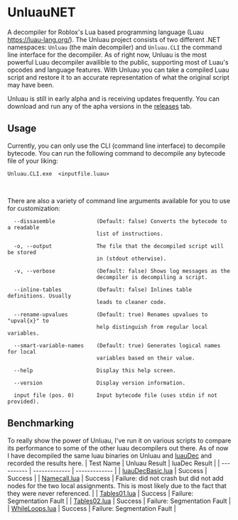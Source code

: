 # UnluauNET
A decompiler for Roblox's Lua based programming language (Luau https://luau-lang.org/). The Unluau project consists of two different .NET namespaces: ``Unluau`` (the main decompiler) and ``Unluau.CLI`` the command line interface for the decompiler. As of right now, Unluau is the most powerful Luau decompiler availible to the public, supporting most of Luau's opcodes and language features. With Unluau you can take a compiled Luau script and restore it to an accurate representation of what the original script may have been.

Unluau is still in early alpha and is receiving updates frequently. You can download and run any of the apha versions in the [releases](https://github.com/societall/UnluauNET/releases) tab.

## Usage
Currently, you can only use the CLI (command line interface) to decompile bytecode. You can run the following command to decompile any bytecode file of your liking:

```
Unluau.CLI.exe  <inputfile.luau>
```
<br>

There are also a variety of command line arguments available for you to use for customization:
```
  --dissasemble             (Default: false) Converts the bytecode to a readable
                            list of instructions.

  -o, --output              The file that the decompiled script will be stored
                            in (stdout otherwise).

  -v, --verbose             (Default: false) Shows log messages as the
                            decompiler is decompiling a script.

  --inline-tables           (Default: false) Inlines table definitions. Usually
                            leads to cleaner code.

  --rename-upvalues         (Default: true) Renames upvalues to "upval{x}" to
                            help distinguish from regular local variables.

  --smart-variable-names    (Default: true) Generates logical names for local
                            variables based on their value.

  --help                    Display this help screen.

  --version                 Display version information.

  input file (pos. 0)       Input bytecode file (uses stdin if not provided).
  ```
  
## Benchmarking
To really show the power of Unluau, I've run it on various scripts to compare its performance to some of the other luau decompilers out there. As of now I have decompiled the same luau binaries on Unluau and [luauDec](https://github.com/xgladius/luauDec) and recorded the results here.
| Test Name  | Unluau Result | luaDec Result |
| ---------- | ------------- | ------------- |
| [luauDecBasic.lua](Unluau.Test/Expect/luauDecBasic.lua)  | Success | Success |
| [Namecall.lua](Unluau.Test/Expect/Namecall.lua)  | Success  | Failure: did not crash but did not add nodes for the two local assignments. This is most likely due to the fact that they were never referenced. |
| [Tables01.lua](Unluau.Test/Expect/Tables01.lua)  | Success  | Failure: Segmentation Fault |
| [Tables02.lua](Unluau.Test/Expect/Tables02.lua)  | Success  | Failure: Segmentation Fault |
| [WhileLoops.lua](Unluau.Test/Expect/WhileLoops.lua)  | Success  | Failure: Segmentation Fault |
